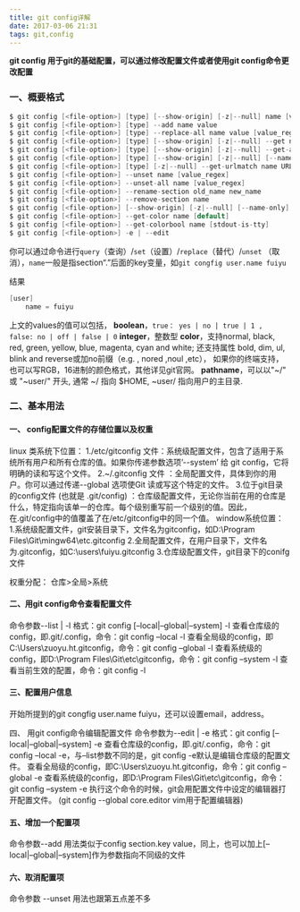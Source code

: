 ```yaml
---
title: git config详解
date: 2017-03-06 21:31
tags: git,config
---
```


**git config 用于git的基础配置，可以通过修改配置文件或者使用git config命令更改配置**

### 一、概要格式
```c
$ git config [<file-option>] [type] [--show-origin] [-z|--null] name [value [value_regex]]
$ git config [<file-option>] [type] --add name value
$ git config [<file-option>] [type] --replace-all name value [value_regex]
$ git config [<file-option>] [type] [--show-origin] [-z|--null] --get name [value_regex]
$ git config [<file-option>] [type] [--show-origin] [-z|--null] --get-all name [value_regex]
$ git config [<file-option>] [type] [--show-origin] [-z|--null] [--name-only] --get-regexp name_regex [value_regex]
$ git config [<file-option>] [type] [-z|--null] --get-urlmatch name URL
$ git config [<file-option>] --unset name [value_regex]
$ git config [<file-option>] --unset-all name [value_regex]
$ git config [<file-option>] --rename-section old_name new_name
$ git config [<file-option>] --remove-section name
$ git config [<file-option>] [--show-origin] [-z|--null] [--name-only] -l | --list
$ git config [<file-option>] --get-color name [default]
$ git config [<file-option>] --get-colorbool name [stdout-is-tty]
$ git config [<file-option>] -e | --edit
```
你可以通过命令进行`query`（查询）/`set`（设置）/`replace`（替代）/`unset` （取消），`name`一般是指section“.”后面的key变量，如`git congfig user.name fuiyu`

结果
```c
[user]
    name = fuiyu
```
上文的values的值可以包括，
**boolean**，`true： yes | no | true | 1 , false: no | off | false | 0`
**integer**，整数型
**color**，支持normal, black, red, green, yellow, blue, magenta, cyan and white; 还支持属性 bold, dim, ul, blink and reverse或加no前缀（e.g. , nored ,noul ,etc）， 如果你的终端支持，也可以写RGB，16进制的颜色格式，其他详见git官网。
**pathname**，可以以"~/" 或 "~user/" 开头, 通常 ~/ 指向 $HOME,  ~user/ 指向用户的主目录.

### 二、基本用法
#### 一、 config配置文件的存储位置以及权重
linux 类系统下位置：
1./etc/gitconfig 文件：系统级配置文件，包含了适用于系统所有用户和所有仓库的值。如果你传递参数选项’--system’ 给 git config，它将明确的读和写这个文件。 
2.~/.gitconfig 文件 ：全局配置文件，具体到你的用户。你可以通过传递--global 选项使Git 读或写这个特定的文件。
3.位于git目录的config文件 (也就是 .git/config) ：仓库级配置文件，无论你当前在用的仓库是什么，特定指向该单一的仓库。每个级别重写前一个级别的值。因此，在.git/config中的值覆盖了在/etc/gitconfig中的同一个值。
window系统位置：
1.系统级配置文件，git安装目录下，文件名为gitconfig，如D:\Program Files\Git\mingw64\etc\.gitconfig
2.全局配置文件，在用户目录下，文件名为.gitconfig，如C:\users\fuiyu\.gitconfig
3.仓库级配置文件，git目录下的conifg文件

权重分配：
仓库>全局>系统

#### 二、用git config命令查看配置文件
命令参数--list |  -l
格式：git config [–local|–global|–system] -l
查看仓库级的config，即.git/.config，命令：git config –local -l
查看全局级的config，即C:\Users\zuoyu.ht\.gitconfig，命令：git config –global -l
查看系统级的config，即D:\Program Files\Git\etc\gitconfig，命令：git config –system -l
查看当前生效的配置，命令：git config -l

#### 三、配置用户信息
开始所提到的git congfig user.name fuiyu，还可以设置email，address。

四、 用git config命令编辑配置文件
命令参数为--edit | -e
格式：git config [–local|–global|–system] -e
查看仓库级的config，即.git/.config，命令：git config –local -e，与–list参数不同的是，git config -e默认是编辑仓库级的配置文件。
查看全局级的config，即C:\Users\zuoyu.ht\.gitconfig，命令：git config –global -e
查看系统级的config，即D:\Program Files\Git\etc\gitconfig，命令：git config –system -e
   执行这个命令的时候，git会用配置文件中设定的编辑器打开配置文件。
(git config --global core.editor vim用于配置编辑器)

#### 五、增加一个配置项
命令参数--add
用法类似于config section.key value，同上，也可以加上[–local|–global|–system]作为参数指向不同级的文件

#### 六、取消配置项
命令参数 --unset
用法也跟第五点差不多

 